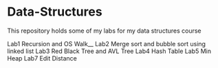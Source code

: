 # Data-Structures

This repository holds some of my labs for my data structures course

Lab1 Recursion and OS Walk__
Lab2 Merge sort and bubble sort using linked list
Lab3 Red Black Tree and AVL Tree
Lab4 Hash Table
Lab5 Min Heap
Lab7 Edit Distance
